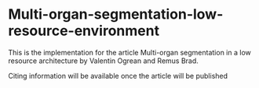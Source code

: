 # Multi-organ-segmentation-low-resource-environment
This is the implementation for the article Multi-organ segmentation in a low resource architecture by Valentin Ogrean and Remus Brad. 

Citing information will be available once the article will be published
